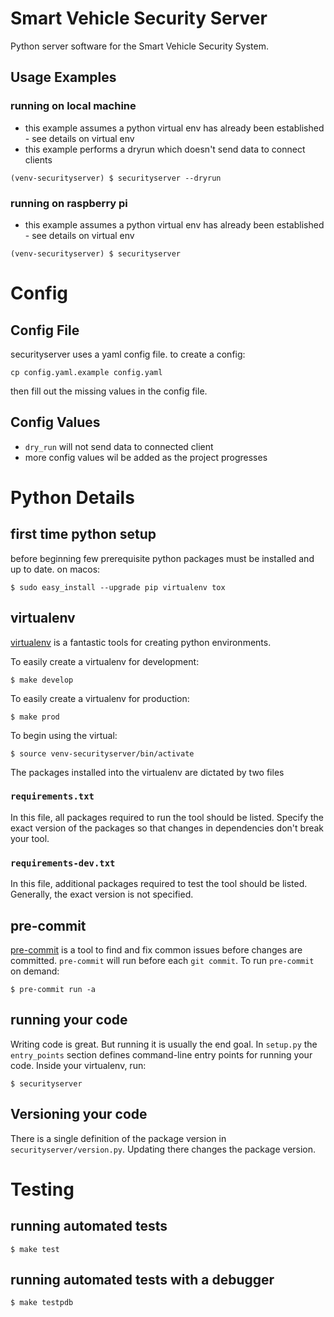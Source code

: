 # Smart Vehicle Security Server
Python server software for the Smart Vehicle Security System.

## Usage Examples
### running on local machine
- this example assumes a python virtual env has already been established - see details on virtual env
- this example performs a dryrun which doesn't send data to connect clients
```shell
(venv-securityserver) $ securityserver --dryrun
```

### running on raspberry pi
- this example assumes a python virtual env has already been established - see details on virtual env
```shell
(venv-securityserver) $ securityserver
```

# Config

## Config File
securityserver uses a yaml config file. to create a config:
```shell
cp config.yaml.example config.yaml
```
then fill out the missing values in the config file.

## Config Values
- `dry_run` will not send data to connected client
- more config values wil be added as the project progresses

# Python Details
## first time python setup
before beginning few prerequisite python packages must be installed and up to date. on macos:
```shell
$ sudo easy_install --upgrade pip virtualenv tox
```

## virtualenv
[virtualenv](http://docs.python-guide.org/en/latest/dev/virtualenvs/) is a fantastic tools for creating python environments.

To easily create a virtualenv for development:
```shell
$ make develop
```

To easily create a virtualenv for production:
```shell
$ make prod
```

To begin using the virtual:
```shell
$ source venv-securityserver/bin/activate
```

The packages installed into the virtualenv are dictated by two files
### `requirements.txt`
In this file, all packages required to run the tool should be listed. Specify the exact version of the packages so that changes in dependencies don't break your tool.
### `requirements-dev.txt`
In this file, additional packages required to test the tool should be listed. Generally, the exact version is not specified.

## pre-commit
[pre-commit](http://pre-commit.com) is a tool to find and fix common issues before changes are committed. `pre-commit` will run before each `git commit`.
To run `pre-commit` on demand:
```shell
$ pre-commit run -a
```

## running your code
Writing code is great. But running it is usually the end goal. In `setup.py` the `entry_points` section defines command-line entry points for running your code. Inside your virtualenv, run:
```shell
$ securityserver
```

## Versioning your code
There is a single definition of the package version in `securityserver/version.py`. Updating there changes the package version.

# Testing
## running automated tests
```shell
$ make test
```

## running automated tests with a debugger
```shell
$ make testpdb
```
